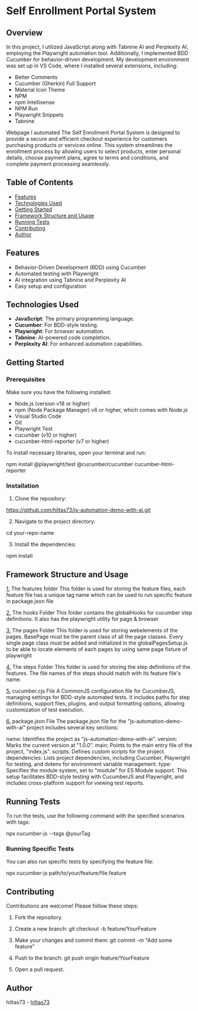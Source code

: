 # Self Enrollment Portal System

## Overview

In this project, I utilized JavaScript along with Tabnine AI and Perplexity AI, employing the Playwright automation tool. Additionally, I implemented BDD Cucumber for behavior-driven development. My development environment was set up in VS Code, where I installed several extensions, including:

- Better Comments
- Cucumber (Gherkin) Full Support
- Material Icon Theme
- NPM
- npm Intellisense
- NPM Run
- Playwright Snippets
- Tabnine

 Webpage I automated The Self Enrollment Portal System is designed to provide a secure and efficient checkout experience for customers purchasing products or services online. This system streamlines the enrollment process by allowing users to select products, enter personal details, choose payment plans, agree to terms and conditions, and complete payment processing seamlessly.

## Table of Contents

- [Features](#features)
- [Technologies Used](#technologies-used)
- [Getting Started](#getting-started)
- [Framework Structure and Usage](#framework-structure-and-usage)
- [Running Tests](#running-tests)
- [Contributing](#contributing)
- [Author](#author)

## Features

- Behavior-Driven Development (BDD) using Cucumber
- Automated testing with Playwright
- AI integration using Tabnine and Perplexity AI
- Easy setup and configuration

## Technologies Used

- **JavaScript**: The primary programming language.
- **Cucumber**: For BDD-style testing.
- **Playwright**: For browser automation.
- **Tabnine**: AI-powered code completion.
- **Perplexity AI**: For enhanced automation capabilities.

## Getting Started

### Prerequisites

Make sure you have the following installed:

- Node.js (version v18 or higher)
- npm (Node Package Manager) v6 or higher, which comes with Node.js
- Visual Studio Code
- Git
- Playwright Test
- cucumber (v10 or higher)
- cucumber-html-reporter (v7 or higher)

To install necessary libraries, open your terminal and run:

npm install @playwright/test @cucumber/cucumber cucumber-html-reporter


### Installation

1. Clone the repository:

https://github.com/hiltas73/js-automation-demo-with-ai.git 


2. Navigate to the project directory:

cd your-repo-name


3. Install the dependencies:

npm install


## Framework Structure and Usage

[1.](features) The features folder
This folder is used for storing the feature files, each feature file has a unique tag name which can be used to run specific feature in package.json file

[2.](hooks) The hooks Folder
This folder contains the globalHooks for cucumber step definitions.
It also has the playwright utility for page & browser

[3.](pages) The pages Folder
This folder is used for storing webelements of the pages.
BasePage must be the parent class of all the page classes.
Every single page class must be added and initialized in the globalPagesSetup.js to be able to locate elements of each pages by using same page fixture of playwright

[4.](steps) The steps Folder
This folder is used for storing the step definitions of the features.
The file names of the steps should match with its feature file's name.

[5.](cucumber.cjs) cucumber.cjs File
A CommonJS configuration file for CucumberJS, managing settings for BDD-style automated tests. It includes paths for step definitions, support files, plugins, and output formatting options, allowing customization of test execution.

[6.](package.json) package.json File
The package.json file for the "js-automation-demo-with-ai" project includes several key sections:

name: Identifies the project as "js-automation-demo-with-ai".
version: Marks the current version at "1.0.0".
main: Points to the main entry file of the project, "index.js".
scripts: Defines custom scripts for the project.
dependencies: Lists project dependencies, including Cucumber, Playwright for testing, and dotenv for environment variable management.
type: Specifies the module system, set to "module" for ES Module support.
This setup facilitates BDD-style testing with CucumberJS and Playwright, and includes cross-platform support for viewing test reports.


## Running Tests

To run the tests, use the following command with the specified scenarios with tags:

npx cucumber-js --tags @yourTag


### Running Specific Tests

You can also run specific tests by specifying the feature file:

npx cucumber-js path/to/your/feature/file.feature


## Contributing

Contributions are welcome! Please follow these steps:

1. Fork the repository.
2. Create a new branch:
git checkout -b feature/YourFeature

3. Make your changes and commit them:
git commit -m "Add some feature"

4. Push to the branch:
git push origin feature/YourFeature

5. Open a pull request.


## Author

hiltas73 - [hiltas73](https://github.com/hiltas73)